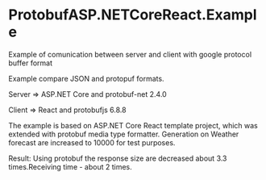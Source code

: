 # ProtobufASP.NETCoreReact.Example
Example of comunication between server and client with google protocol buffer format 

Example compare JSON and protopuf formats.

Server => ASP.NET Core and protobuf-net 2.4.0

Client => React and protobufjs 6.8.8

The example is based on ASP.NET Core React template project, which was extended with protobuf media type formatter. Generation on Weather forecast are increased to 10000 for test purposes.

Result:
Using protobuf the response size are decreased about 3.3 times.Receiving time - about 2 times.



